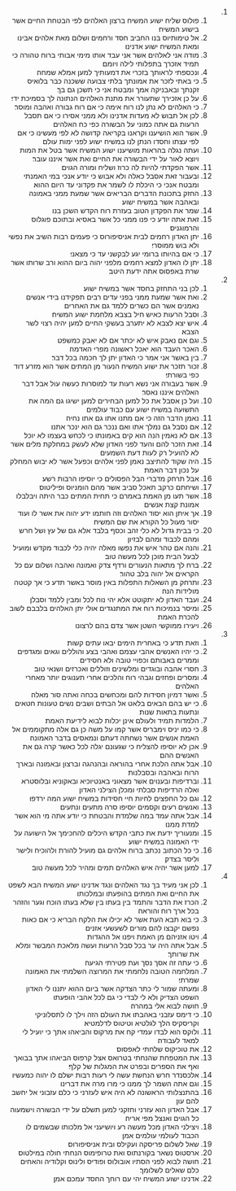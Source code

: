 <ol dir="rtl">
  <li>
    <ol>
      <li>פולוס שליח ישוע המשיח ברצון האלהים לפי הבטחת החיים אשר בישוע המשיח׃</li>
      <li>אל טימותיוס בנו החביב חסד ורחמים ושלום מאת אלהים אבינו ומאת המשיח ישוע אדנינו׃</li>
      <li>מודה אני לאלהים אשר אני עבד אותו מימי אבותי ברוח טהורה כי תמיד אזכרך בתפלותי לילה ויומם׃</li>
      <li>ונכספתי לראותך בזכרי את דמעותיך למען אמלא שמחה׃</li>
      <li>כי באתי לזכר את אמונתך בלתי צבועה ששכנה כבר בלואיס זקנתך ובאבניקה אמך ומבטח אני כי תשכן גם בך׃</li>
      <li>על כן אזכירך שתעורר את מתנת האלהים הנתונה לך בסמיכת ידי׃</li>
      <li>כי האלהים לא נתן לנו רוח אימה כי אם רוח גבורה ואהבה ומוסר׃</li>
      <li>לכן אל תבוש לא מעדות אדנינו ולא ממני אסירו כי אם תסבל הרעות גם אתה כמוני על הבשורה כפי כח האלהים׃</li>
      <li>אשר הוא הושיענו וקראנו בקריאה קדושה לא לפי מעשינו כי אם לפי עצתו וחסדו הנתן לנו במשיח ישוע לפני ימות עולם׃</li>
      <li>ועתה נגלה בהראות מושיענו ישוע המשיח אשר בטל את המות ויוצא לאור על ידי הבשורה את החיים ואת אשר איננו עובר׃</li>
      <li>אשר הפקדתי להיות לה כרוז ושליח ומורה הגוים׃</li>
      <li>ובעבור זאת אסבל כאלה ולא אבוש כי יודע אנכי במי האמנתי ומבטח אנכי כי היכלת לו לשמר את פקדוני עד היום ההוא׃</li>
      <li>החזק בתכונת הדברים הבריאים אשר שמעת ממני באמונה ובאהבה אשר במשיח ישוע׃</li>
      <li>שמר את הפקדון הטוב בעזרת רוח הקדש השכן בנו׃</li>
      <li>זאת אתה יודע כי פנו ממני כל אשר באסיא ובתוכם פוגלוס והרמוגניס׃</li>
      <li>יתן האדון רחמים לבית אניסיפורוס כי פעמים רבות השיב את נפשי ולא בוש ממוסרי׃</li>
      <li>כי אם בהיותו ברומי יגע לבקשני עד כי מצאני׃</li>
      <li>יתן לו האדון למצא רחמים מלפני יהוה ביום ההוא ורב שרותו אשר שרת באפסוס אתה ידעת היטב׃</li>
    </ol>
  </li>
  <li>
    <ol>
      <li>לכן בני התחזק בחסד אשר במשיח ישוע׃</li>
      <li>ואת אשר שמעת ממני בפני עדים רבים תפקידנו בידי אנשים נאמנים אשר הם כשרים ללמד גם את האחרים׃</li>
      <li>וסבל הרעות כאיש חיל בצבא מלחמת ישוע המשיח׃</li>
      <li>איש יצא לצבא לא יתערב בעשקי החיים למען יהיה רצוי לשר הצבא׃</li>
      <li>וגם אם נאבק איש לא יכתר אם לא יאבק כמשפט׃</li>
      <li>האכר העבד הוא יאכל ראשונה מפרי האדמה׃</li>
      <li>בין באשר אני אמר כי האדון יתן לך חכמה בכל דבר׃</li>
      <li>זכור תזכר את ישוע המשיח הנעור מן המתים אשר הוא מזרע דוד כפי בשורתי׃</li>
      <li>אשר בעבורה אני נשא רעות עד למוסרות כעשה עול אבל דבר האלהים איננו נאסר׃</li>
      <li>ועל כן אסבל את כל למען הבחירים למען ישיגו גם המה את התשועה במשיח ישוע עם כבוד עולמים׃</li>
      <li>נאמן הדבר הזה כי אם מתנו אתו גם אתו נחיה׃</li>
      <li>אם נסבל גם נמלך אתו ואם ננכר גם הוא ינכר אתנו׃</li>
      <li>אם לא נאמין הנה הוא קים באמונתו כי לכחש בעצמו לא יוכל׃</li>
      <li>זאת הזכר להם והעד לפני האדון שלא לעשק במחלקת מלים אשר לא להועיל רק לעות דעת השמעים׃</li>
      <li>היה שקוד להתיצב נאמן לפני אלהים וכפעל אשר לא יבוש המחלק על נכון דבר האמת׃</li>
      <li>אבל תרחק מדברי הבל הפסולים כי יוסיפו הרבות רשע׃</li>
      <li>ושיחתם כרקב תאכל סביב אשר מהם הומניוס ופיליטוס׃</li>
      <li>אשר תעו מן האמת באמרם כי תחית המתים כבר היתה ויבלבלו אמונת קצת אנשים׃</li>
      <li>אך איתן הוא יסוד האלהים וזה חותמו ידע יהוה את אשר לו ועוד יסור מעול כל הקורא את שם המשיח׃</li>
      <li>כי בבית גדול לא כלי זהב וכסף בלבד אלא גם של עץ ושל חרש ומהם לכבוד ומהם לבזיון׃</li>
      <li>והנה אם טהר איש את נפשו מאלה יהיה כלי לכבוד מקדש ומועיל לבעל הבית מוכן לכל מעשה טוב׃</li>
      <li>ברח לך מתאות הנעורים ורדף צדק ואמונה ואהבה ושלום עם כל הקראים אל יהוה בלב טהור׃</li>
      <li>ותרחק מן השאלות התפלות באין מוסר באשר תדע כי אך קטטה מולידות הנה׃</li>
      <li>ועבד האדון לא יתקוטט אלא יהי נוח לכל ומבין ללמד וסבלן׃</li>
      <li>ומיסר בנמיכות רוח את המתנגדים אולי יתן האלהים בלבבם לשוב להכרת האמת׃</li>
      <li>ויעירו ממוקשי השטן אשר צדם בהם לרצונו׃</li>
    </ol>
  </li>
  <li>
    <ol>
      <li>וזאת תדע כי באחרית הימים יבאו עתים קשות׃</li>
      <li>כי יהיו האנשים אהבי עצמם ואהבי בצע והוללים וגאים ומגדפים וממרים באבותם וכפויי טובה ולא חסידים׃</li>
      <li>חסרי אהבה ובוגדים ומלשינים וזוללים ואכרזים ושנאי טוב׃</li>
      <li>ומסרים ופחזים וגבהי רוח והלכים אחרי תענוגים יותר מאחרי האלהים׃</li>
      <li>ואשר דמיון חסידות להם ומכחשים בכחה ואתה סור מאלה׃</li>
      <li>כי יש בהם הבאים בלאט אל הבתים ושבים נשים טעונות חטאים ונתעות בתאות שנות׃</li>
      <li>הלמדות תמיד ולעולם אינן יכלות לבוא לידיעת האמת׃</li>
      <li>כי כמו יניס וימבריס אשר קמו על משה כן גם אלה מתקוממים אל האמת אנשים אשר נשחתה דעתם ונמאסים בדבר האמונה׃</li>
      <li>אכן לא יוסיפו להצליח כי שגעונם יגלה לכל כאשר קרה גם את האנשים ההם׃</li>
      <li>אבל אתה הלכת אחרי בהוראה ובהנהגה וברצון ובאמונה ובארך הרוח ובאהבה ובסבלנות׃</li>
      <li>וברדיפות ובענוים אשר מצאוני באנטיוכיא ובאקוניא ובלוסטרא ואלה הרדיפות סבלתי ומכלן הצילני האדון׃</li>
      <li>וגם כל החפצים לחיות חיי חסידות במשיח ישוע המה ירדפו׃</li>
      <li>ואנשים רעים וקסמים יוסיפו סרה מתעים ונתעים׃</li>
      <li>אבל אתה עמד במה שלמדת והבטחת כי יודע אתה מי הוא אשר למדת ממנו׃</li>
      <li>ומנעוריך ידעת את כתבי הקדש היכלים להחכימך אל הישועה על ידי האמונה במשיח ישוע׃</li>
      <li>כי כל הכתוב נכתב ברוח אלהים גם מועיל להורת ולהוכיח ולישר וליסר בצדק׃</li>
      <li>למען אשר יהיה איש האלהים תמים ומהיר לכל מעשה טוב׃</li>
    </ol>
  </li>
  <li>
    <ol>
      <li>לכן אני מעיד בך נגד האלהים ונגד אדנינו ישוע המשיח הבא לשפט את החיים ואת המתים בהופעתו ובמלכותו׃</li>
      <li>הכרז את הדבר והתמד בין בעתו בין שלא בעתו הוכח וגער והזהר בכל ארך רוח והוראה׃</li>
      <li>כי בוא תבא העת אשר לא יכילו את הלקח הבריא כי אם כאות נפשם יקבצו להם מורים לשעשעי אזנים׃</li>
      <li>ויטו אזניהם מן האמת ויפנו אל ההגדות׃</li>
      <li>אבל אתה היה ער בכל סבל הרעות ועשה מלאכת המבשר ומלא את שרותך׃</li>
      <li>כי עתה זה אסך נסך ועת פטירתי הגיעה׃</li>
      <li>המלחמה הטובה נלחמתי את המרוצה השלמתי את האמונה שמרתי׃</li>
      <li>ומעתה שמור לי כתר הצדקה אשר ביום ההוא יתננו לי האדון השפט הצדיק ולא לי לבדי כי גם לכל אהבי הופעתו׃</li>
      <li>חושה לבוא אלי במהרה׃</li>
      <li>כי דימס עזבני באהבתו את העולם הזה וילך לו לתסלוניקי וקריסקיס הלך לגלטיא וטיטוס לדלמטיא׃</li>
      <li>ולוקס הוא לבדו עמדי קח את מרקוס והביאהו אתך כי יועיל לי למאד לעבודה׃</li>
      <li>את טוכיקוס שלחתי לאפסוס׃</li>
      <li>את המטפחת שהנחתי בטרואס אצל קרפוס הביאהו אתך בבואך ואף את הספרים ובפרט את המגלות של קלף׃</li>
      <li>אלכסנדר חרש הנחשת עשה לי רעות רבות ישלם לו יהוה כמעשיו׃</li>
      <li>וגם אתה השמר לך ממנו כי מרו מרה את דברינו׃</li>
      <li>בהתנצלותי הראשונה לא היה איש לעזרני כי כלם עזבוני אל יחשב להם עון׃</li>
      <li>אבל האדון הוא עזרני וחזקני למען תשלם על ידי הבשורה וישמעוה כל הגוים ואנצל מפי אריה׃</li>
      <li>ויצילני האדון מכל מעשה רע ויושיעני אל מלכותו שבשמים לו הכבוד לעולמי עולמים אמן׃</li>
      <li>שאל לשלום פריסקה ועקילס ובית אניסיפורוס׃</li>
      <li>ארסטוס נשאר בקורנתוס ואת טרופימוס הנחתי חולה במילטוס׃</li>
      <li>חושה לבוא לפני הסתיו אובולוס ופודיס ולינוס וקלודיה והאחים כלם שאלים לשלומך׃</li>
      <li>אדנינו ישוע המשיח יהי עם רוחך החסד עמכם אמן׃</li>
    </ol>
  </li>
</ol>
